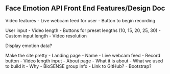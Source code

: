 Face Emotion API Front End Features/Design Doc
----------------------------------------------

Video features
	- Live webcam feed for user
	- Button to begin recording

User input
	- Video length
		- Buttons for preset lengths (10, 15, 20, 25, 30)
		- Custom input length
	- Video resolution

Display emotion data?

Make the site pretty
	- Landing page
		- Name
		- Live webcam feed
		- Record button
		- Video length input
	- About page
		- What it is about
		- What we used to build it
		- Why
		- BioSENSE group info
		- Link to GitHub?
	- Bootstrap?